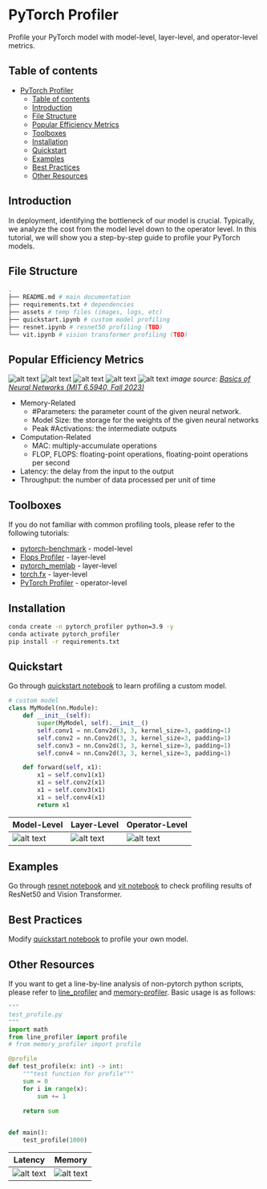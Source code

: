 # PyTorch Profiler
Profile your PyTorch model with model-level, layer-level, and operator-level metrics.

## Table of contents
- [PyTorch Profiler](#pytorch-profiler)
  - [Table of contents](#table-of-contents)
  - [Introduction](#introduction)
  - [File Structure](#file-structure)
  - [Popular Efficiency Metrics](#popular-efficiency-metrics)
  - [Toolboxes](#toolboxes)
  - [Installation](#installation)
  - [Quickstart](#quickstart)
  - [Examples](#examples)
  - [Best Practices](#best-practices)
  - [Other Resources](#other-resources)

## Introduction
In deployment, identifying the bottleneck of our model is crucial. Typically, we analyze the cost from the model level down to the operator level. In this tutorial, we will show you a step-by-step guide to profile your PyTorch models.
## File Structure
```bash
.
├── README.md # main documentation
├── requirements.txt # dependencies
├── assets # temp files (images, logs, etc)
├── quickstart.ipynb # custom model profiling
├── resnet.ipynb # resnet50 profiling (TBD)
└── vit.ipynb # vision transformer profiling (TBD)
```

## Popular Efficiency Metrics
![alt text](./assets/image.png)
![alt text](./assets/image-4.png)
![alt text](./assets/image-5.png)
![alt text](./assets/image-6.png)
![alt text](./assets/image-7.png)
_image source: [Basics of Neural Networks (MIT 6.5940, Fall 2023)](https://www.youtube.com/watch?v=Q9bdjoVx_m4)_

- Memory-Related
  - #Parameters: the parameter count of the given neural network.
  - Model Size: the storage for the weights of the given neural networks
  - Peak #Activations: the intermediate outputs
- Computation-Related
  - MAC: multiply-accumulate operations
  - FLOP, FLOPS: floating-point operations, floating-point operations per second
- Latency: the delay from the input to the output
- Throughput: the number of data processed per unit of time


## Toolboxes
If you do not familiar with common profiling tools, please refer to the following tutorials:

- [pytorch-benchmark](https://github.com/LukasHedegaard/pytorch-benchmark) - model-level
- [Flops Profiler](https://github.com/cli99/flops-profiler) - layer-level
- [pytorch_memlab](https://github.com/Stonesjtu/pytorch_memlab) - layer-level
- [torch.fx](https://pytorch.org/tutorials/intermediate/fx_profiling_tutorial.html) - layer-level
- [PyTorch Profiler](https://huggingface.co/docs/accelerate/usage_guides/profiler) - operator-level

## Installation
```bash
conda create -n pytorch_profiler python=3.9 -y
conda activate pytorch_profiler
pip install -r requirements.txt
```

## Quickstart
Go through [quickstart notebook](./quickstart.ipynb) to learn profiling a custom model.

```python
# custom model
class MyModel(nn.Module):
    def __init__(self):
        super(MyModel, self).__init__()
        self.conv1 = nn.Conv2d(3, 3, kernel_size=3, padding=1)
        self.conv2 = nn.Conv2d(3, 3, kernel_size=3, padding=1)
        self.conv3 = nn.Conv2d(3, 3, kernel_size=3, padding=1)
        self.conv4 = nn.Conv2d(3, 3, kernel_size=3, padding=1)

    def forward(self, x1):
        x1 = self.conv1(x1)
        x1 = self.conv2(x1)
        x1 = self.conv3(x1)
        x1 = self.conv4(x1)
        return x1
```

|Model-Level|Layer-Level|Operator-Level|
|---|---|---|
|![alt text](./assets/model_level.png)|![alt text](./assets/layer_profile.png)|![alt text](./assets/op_time.png)|

## Examples
Go through [resnet notebook](./resnet.ipynb) and [vit notebook](./vit.ipynb) to check profiling results of ResNet50 and Vision Transformer.

## Best Practices
Modify [quickstart notebook](./quickstart.ipynb) to profile your own model.

## Other Resources
If you want to get a line-by-line analysis of non-pytorch python scripts, please refer to [line_profiler](https://github.com/pyutils/line_profiler) and [memory-profiler](https://github.com/pythonprofilers/memory_profiler). Basic usage is as follows:
```python
"""
test_profile.py
"""
import math
from line_profiler import profile
# from memory_profiler import profile

@profile
def test_profile(x: int) -> int:
    """test function for profile"""
    sum = 0
    for i in range(x):
        sum += 1
    
    return sum


def main():
    test_profile(1000)
```
|Latency|Memory|
|---|---|
|![alt text](./assets/latency.png)|![alt text](./assets/memort.png)|

